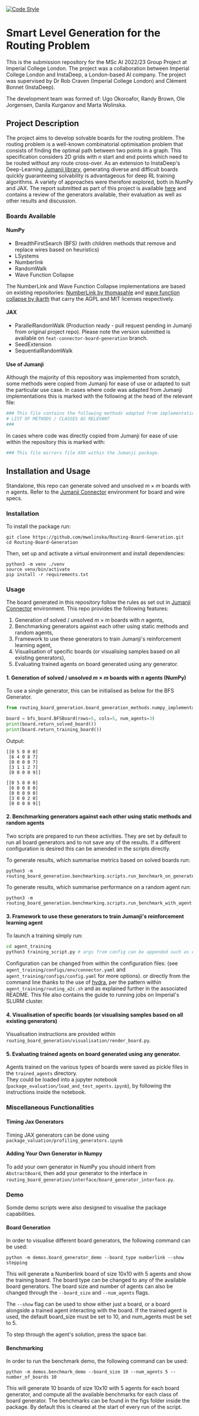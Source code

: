 <!-- [![Python Versions](https://img.shields.io/pypi/pyversions/jumanji.svg?style=flat-square)](https://www.python.org/doc/versions/) -->
<!-- [![PyPI Version](https://badge.fury.io/py/jumanji.svg)](https://badge.fury.io/py/jumanji) -->
<!-- [![Tests](https://github.com/instadeepai/jumanji/actions/workflows/tests_linters.yml/badge.svg)](https://github.com/instadeepai/jumanji/actions/workflows/tests_linters.yml) -->
[![Code Style](https://img.shields.io/badge/code%20style-black-000000.svg)](https://github.com/psf/black)

[//]: # ([![MyPy]&#40;http://www.mypy-lang.org/static/mypy_badge.svg&#41;]&#40;http://mypy-lang.org/&#41;)

# Smart Level Generation for the Routing Problem
This is the submission repository for the MSc AI 2022/23 Group Project at Imperial College London. 
The project was a collaboration between Imperial College London and InstaDeep, a London-based AI company. 
The project was supervised by Dr Rob Craven (Imperial College London) and Clément Bonnet (InstaDeep).

The development team was formed of: Ugo Okoroafor, Randy Brown, Ole Jorgensen, Danila Kurganov and Marta Wolinska. 

## Project Description

The project aims to develop solvable boards for the routing problem. 
The routing problem is a well-known combinatorial optimisation problem that consists of finding the optimal path between two points in a graph. 
This specification considers 2D grids with $n$ start and end points which need to be routed without any route cross-over. 
As an extension to InstaDeep's Deep-Learning [Jumanji library](https://github.com/instadeepai/jumanji), 
generating diverse and difficult boards quickly guaranteeing solvability is advantageous for deep RL training algorithms. 
A variety of approaches were therefore explored, both in NumPy and JAX.
The report submitted as part of this project is available [here](./project_and_research_report.pdf) and contains a review of the generators available, 
their evaluation as well as other results and discussion.

### Boards Available 
#### NumPy
- BreadthFirstSearch (BFS) (with children methods that remove and replace wires based on heuristics) 
- LSystems
- Numberlink
- RandomWalk
- Wave Function Collapse

The NumberLink and Wave Function Collapse implementations are based on existing repositories: [NumberLink by thomasahle](https://github.com/thomasahle/numberlink) 
and [wave function collapse by ikarth](https://github.com/ikarth/wfc_2019f) that carry the AGPL and MIT licenses respectively.

#### JAX
- ParallelRandomWalk (Production ready - pull request pending in Jumanji from original project repo). Please note the version submitted is available
on `feat-connector-board-generation` branch.
- SeedExtension
- SequentialRandomWalk

#### Use of Jumanji
Although the majority of this repository was implemented from scratch, some methods were copied from Jumanji for ease of use
or adapted to suit the particular use case. 
In cases where code was adapted from Jumanji implementations this is marked with the following at the head of the relevant file:
```python
### This file contains the following methods adapted from implementations in Jumanji:
# LIST OF METHODS / CLASSES AS RELEVANT
###
```

In cases where code was directly copied from Jumanji for ease of use within the repository this is marked with:
```python
### This file mirrors file XXX within the Jumanji package. 
```

## Installation and Usage

Standalone, this repo can generate solved and unsolved $m \times m$ boards with $n$ agents. 
Refer to the [Jumanji Connector](https://instadeepai.github.io/jumanji/environments/connector/) environment for board and wire specs.

### Installation
To install the package run:
```shell 
git clone https://github.com/mwolinska/Routing-Board-Generation.git
cd Routing-Board-Generation
```
Then, set up and activate a virtual environment and install dependencies:
```shell
python3 -m venv ./venv
source venv/bin/activate
pip install -r requirements.txt
```

### Usage
The board generated in this repository follow the rules as set out in [Jumanji Connector](https://instadeepai.github.io/jumanji/environments/connector/) environment.
This repo provides the following features:
1. Generation of solved / unsolved $m \times m$ boards with $n$ agents,
2. Benchmarking generators against each other using static methods and random agents,
3. Framework to use these generators to train Jumanji's reinforcement learning agent,
4. Visualisation of specific boards (or visualising samples based on all existing generators),
5. Evaluating trained agents on board generated using any generator.

#### 1. Generation of solved / unsolved $m \times m$ boards with $n$ agents (NumPy)
To use a single generator, this can be initialised as below for the BFS Generator. 

```python
from routing_board_generation.board_generation_methods.numpy_implementation.board_generation import bfs_board

board = bfs_board.BFSBoard(rows=5, cols=5, num_agents=3)
print(board.return_solved_board())
print(board.return_training_board())
```

Output:
```
[[0 5 0 0 0]
 [6 4 0 8 7]
 [0 0 0 0 7]
 [3 1 1 2 7]
 [0 0 0 0 9]]

[[0 5 0 0 0]
 [6 0 0 8 0]
 [0 0 0 0 0]
 [3 0 0 2 0]
 [0 0 0 0 9]]
```
#### 2. Benchmarking generators against each other using static methods and random agents
Two scripts are prepared to run these activities. 
They are set by default to run all board generators and to not save any of the results.
If a different configuration is desired this can be amended in the scripts directly.

To generate results, which summarise metrics based on solved boards run:

```shell
python3 -m routing_board_generation.benchmarking.scripts.run_benchmark_on_generated_board
```

To generate results, which summarise performance on a random agent run:
```shell
python3 -m routing_board_generation.benchmarking.scripts.run_benchmark_with_agent
```

#### 3. Framework to use these generators to train Jumanji's reinforcement learning agent
To launch a training simply run:
```bash
cd agent_training
python3 training_script.py # args from config can be appended such as env.ic_board.generation_type=seq_parallel_rw env.ic_board.board_name=none
```
Configuration can be changed from within the configuration files:
(see `agent_training/configs/env/connector.yaml` and `agent_training/configs/config.yaml` for more options).
or directly from the command line thanks to the use of [hydra](https://hydra.cc/docs/intro/), per the pattern within 
`agent_training/routing_a2c.sh` and as explained further in the associated README. 
This file also contains the guide to running jobs on Imperial's SLURM cluster.

#### 4. Visualisation of specific boards (or visualising samples based on all existing generators)
Visualisation instructions are provided within `routing_board_generation/visualisation/render_board.py`.

#### 5. Evaluating trained agents on board generated using any generator.

Agents trained on the various types of boards were saved as pickle files in the `trained_agents` directory.  
They could be loaded into a jupyter notebook (`package_evaluation/load_and_test_agents.ipynb`), by following 
the instructions inside the notebook.

### Miscellaneous Functionalities
#### Timing Jax Generators
Timing JAX generators can be done using `package_valuation/profiling_generators.ipynb`

#### Adding Your Own Generator in Numpy
To add your own generator in NumPy you should inherit from `AbstractBoard`, then add your generator to the interface in 
`routing_board_generation/interface/board_generator_interface.py`.

### Demo
Somde demo scripts were also designed to visualise the package capabilities.

#### Board Generation

In order to visualise different board generators, the following command can be used:

```
python -m demos.board_generator_demo --board_type numberlink --show stepping
```

This will generate a Numberlink board of size 10x10 with 5 agents and show the training board. 
The board type can be changed to any of the available board generators. 
The board size and number of agents can also be changed through the `--board_size` and `--num_agents` flags.

The `--show` flag can be used to show either just a board, or a board alongside a trained agent interacting with the board. If the trained agent is used, the default board_size must be set to 10, and num_agents must be set to 5.

To step through the agent's solution, press the space bar.

#### Benchmarking

In order to run the benchmark demo, the following command can be used:

```
python -m demos.benchmark_demo --board_size 10 --num_agents 5 --number_of_boards 10
```

This will generate 10 boards of size 10x10 with 5 agents for each board generator, and compute all the available benchmarks for each class of board generator.
The benchmarks can be found in the figs folder inside the package. By default this is cleared at the start of every run of the script.
